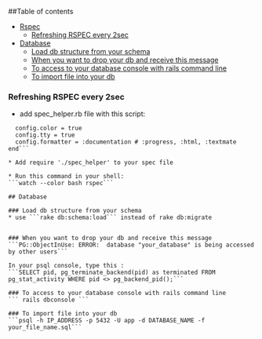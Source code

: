 ##Table of contents

* [Rspec](#rspec)
	* [Refreshing RSPEC every 2sec](#refreshing-rspec-every-2sec)
* [Database](#database)
	* [Load db structure from your schema](#load-db-structure-from-your-schema)
	* [When you want to drop your db and receive this message](#when-you-want-to-drop-your-db-and-receive-this-message)
	* [To access to your database console with rails command line](#to-access-to-your-database-console-with-rails-command-line)
	* [To import file into your db](#to-import-file-into-your-db)

### Refreshing RSPEC every 2sec

* add spec_helper.rb file with this script:
```RSpec.configure do |config|
  config.color = true
  config.tty = true
  config.formatter = :documentation # :progress, :html, :textmate
end```

* Add require './spec_helper' to your spec file

* Run this command in your shell:
```watch --color bash rspec```

## Database

### Load db structure from your schema
* use ```rake db:schema:load``` instead of rake db:migrate  


### When you want to drop your db and receive this message
```PG::ObjectInUse: ERROR:  database "your_database" is being accessed by other users```

In your psql console, type this :
```SELECT pid, pg_terminate_backend(pid) as terminated FROM pg_stat_activity WHERE pid <> pg_backend_pid();```

### To access to your database console with rails command line
``` rails dbconsole ```

### To import file into your db
```psql -h IP_ADDRESS -p 5432 -U app -d DATABASE_NAME -f your_file_name.sql```